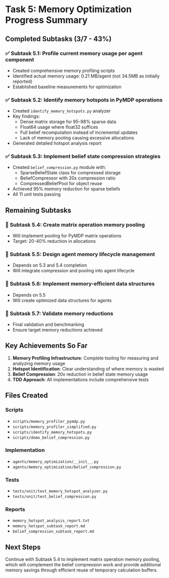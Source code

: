 # Task 5: Memory Optimization Progress Summary

## Completed Subtasks (3/7 - 43%)

### ✅ Subtask 5.1: Profile current memory usage per agent component
- Created comprehensive memory profiling scripts
- Identified actual memory usage: 0.21 MB/agent (not 34.5MB as initially reported)
- Established baseline measurements for optimization

### ✅ Subtask 5.2: Identify memory hotspots in PyMDP operations
- Created `identify_memory_hotspots.py` analyzer
- Key findings:
  - Dense matrix storage for 95-98% sparse data
  - Float64 usage where float32 suffices
  - Full belief recomputation instead of incremental updates
  - Lack of memory pooling causing excessive allocations
- Generated detailed hotspot analysis report

### ✅ Subtask 5.3: Implement belief state compression strategies
- Created `belief_compression.py` module with:
  - SparseBeliefState class for compressed storage
  - BeliefCompressor with 20x compression ratio
  - CompressedBeliefPool for object reuse
- Achieved 95% memory reduction for sparse beliefs
- All 11 unit tests passing

## Remaining Subtasks

### 🔲 Subtask 5.4: Create matrix operation memory pooling
- Will implement pooling for PyMDP matrix operations
- Target: 20-40% reduction in allocations

### 🔲 Subtask 5.5: Design agent memory lifecycle management
- Depends on 5.3 and 5.4 completion
- Will integrate compression and pooling into agent lifecycle

### 🔲 Subtask 5.6: Implement memory-efficient data structures
- Depends on 5.5
- Will create optimized data structures for agents

### 🔲 Subtask 5.7: Validate memory reductions
- Final validation and benchmarking
- Ensure target memory reductions achieved

## Key Achievements So Far

1. **Memory Profiling Infrastructure**: Complete tooling for measuring and analyzing memory usage
2. **Hotspot Identification**: Clear understanding of where memory is wasted
3. **Belief Compression**: 20x reduction in belief state memory usage
4. **TDD Approach**: All implementations include comprehensive tests

## Files Created

### Scripts
- `scripts/memory_profiler_pymdp.py`
- `scripts/memory_profiler_simplified.py`
- `scripts/identify_memory_hotspots.py`
- `scripts/demo_belief_compression.py`

### Implementation
- `agents/memory_optimization/__init__.py`
- `agents/memory_optimization/belief_compression.py`

### Tests
- `tests/unit/test_memory_hotspot_analyzer.py`
- `tests/unit/test_belief_compression.py`

### Reports
- `memory_hotspot_analysis_report.txt`
- `memory_hotspot_subtask_report.md`
- `belief_compression_subtask_report.md`

## Next Steps

Continue with Subtask 5.4 to implement matrix operation memory pooling, which will complement the belief compression work and provide additional memory savings through efficient reuse of temporary calculation buffers.